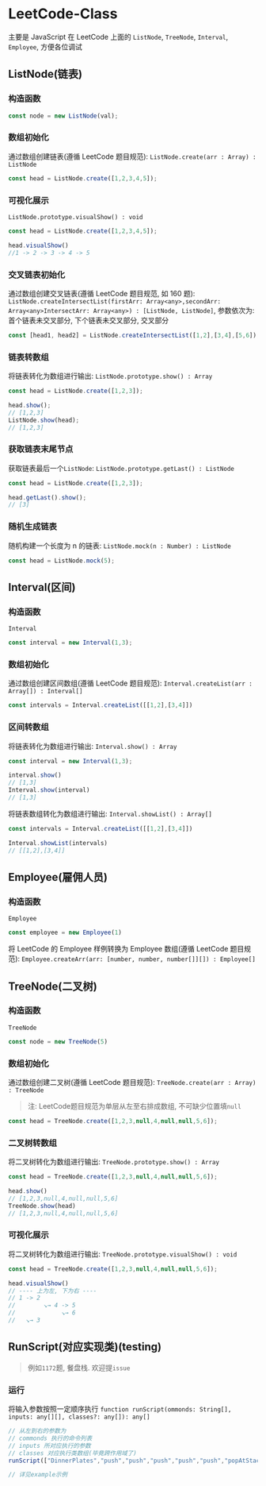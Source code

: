 # LeetCode-Class

主要是 JavaScript 在 LeetCode 上面的 `ListNode`, `TreeNode`, `Interval`, `Employee`, 方便各位调试

## ListNode(链表)

### 构造函数

```js
const node = new ListNode(val);
```

### 数组初始化

通过数组创建链表(遵循 LeetCode 题目规范): `ListNode.create(arr : Array) : ListNode`

```js
const head = ListNode.create([1,2,3,4,5]);
```

### 可视化展示
`ListNode.prototype.visualShow() : void`
```js
const head = ListNode.create([1,2,3,4,5]);

head.visualShow()
//1 -> 2 -> 3 -> 4 -> 5
```

### 交叉链表初始化
通过数组创建交叉链表(遵循 LeetCode 题目规范, 如 160 题): `ListNode.createIntersectList(firstArr: Array<any>,secondArr: Array<any>IntersectArr: Array<any>) : [ListNode, ListNode]`, 参数依次为: 首个链表未交叉部分, 下个链表未交叉部分, 交叉部分

```js
const [head1, head2] = ListNode.createIntersectList([1,2],[3,4],[5,6]);
```

### 链表转数组
将链表转化为数组进行输出: `ListNode.prototype.show() : Array`

```js
const head = ListNode.create([1,2,3]);

head.show();
// [1,2,3]
ListNode.show(head);
// [1,2,3]
```

### 获取链表末尾节点
获取链表最后一个`ListNode`: `ListNode.prototype.getLast() : ListNode`

```js
const head = ListNode.create([1,2,3]);

head.getLast().show();
// [3]
```


### 随机生成链表
随机构建一个长度为 n 的链表: `ListNode.mock(n : Number) : ListNode`

```js
const head = ListNode.mock(5);
```

## Interval(区间)

### 构造函数
`Interval`
```js
const interval = new Interval(1,3);
```

### 数组初始化
通过数组创建区间数组(遵循 LeetCode 题目规范): `Interval.createList(arr : Array[]) : Interval[]`
```js
const intervals = Interval.createList([[1,2],[3,4]])
```

### 区间转数组
将链表转化为数组进行输出: `Interval.show() : Array`
```js
const interval = new Interval(1,3);

interval.show()
// [1,3]
Interval.show(interval)
// [1,3]
```

将链表数组转化为数组进行输出: `Interval.showList() : Array[]`
```js
const intervals = Interval.createList([[1,2],[3,4]])

Interval.showList(intervals)
// [[1,2],[3,4]]
```

## Employee(雇佣人员)

### 构造函数
`Employee`
```js
const employee = new Employee(1)
```

将 LeetCode 的 Employee 样例转换为 Employee 数组(遵循 LeetCode 题目规范): `Employee.createArr(arr: [number, number, number[]][]) : Employee[]`

## TreeNode(二叉树)

### 构造函数
`TreeNode`
```js
const node = new TreeNode(5)
```

### 数组初始化
通过数组创建二叉树(遵循 LeetCode 题目规范): `TreeNode.create(arr : Array) : TreeNode`

> 注: LeetCode题目规范为单层从左至右排成数组, 不可缺少位置填`null`

```js
const head = TreeNode.create([1,2,3,null,4,null,null,5,6]);
```

### 二叉树转数组
将二叉树转化为数组进行输出: `TreeNode.prototype.show() : Array`
```js
const head = TreeNode.create([1,2,3,null,4,null,null,5,6]);

head.show()
// [1,2,3,null,4,null,null,5,6]
TreeNode.show(head)
// [1,2,3,null,4,null,null,5,6]
```

### 可视化展示
将二叉树转化为数组进行输出: `TreeNode.prototype.visualShow() : void`
```js
const head = TreeNode.create([1,2,3,null,4,null,null,5,6]);

head.visualShow()
// ---- 上为左, 下为右 ----
// 1 -> 2
//        ↘→ 4 -> 5
//             ↘→ 6
//   ↘→ 3
```

## RunScript(对应实现类)(testing)

> 例如`1172`题, 餐盘栈. 欢迎提`issue`

### 运行
将输入参数按照一定顺序执行
`function runScript(ommonds: String[], inputs: any[][], classes?: any[]): any[]`
```js
// 从左到右的参数为
// commonds 执行的命令列表
// inputs 所对应执行的参数
// classes 对应执行类数组(毕竟跨作用域了)
runScript(["DinnerPlates","push","push","push","push","push","popAtStack","push","push","popAtStack","popAtStack","pop","pop","pop","pop","pop"], [[2],[1],[2],[3],[4],[5],[0],[20],[21],[0],[2],[],[],[],[],[]], [DinnerPlates])

// 详见example示例
```